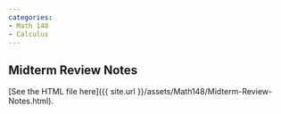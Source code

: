```yaml
---
categories:
- Math 148
- Calculus
---
```


## Midterm Review Notes

 [See the HTML file here]({{ site.url }}/assets/Math148/Midterm-Review-Notes.html).